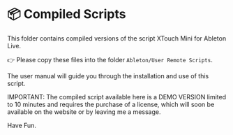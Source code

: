 # 📦 Compiled Scripts

This folder contains compiled versions of the script XTouch Mini for Ableton Live.

👉 Please copy these files into the folder `Ableton/User Remote Scripts`.

The user manual will guide you through the installation and use of this script.

IMPORTANT: The compiled script available here is a DEMO VERSION limited to 10 minutes and requires the purchase of a license, which will soon be available on the website or by leaving me a message.

Have Fun.
